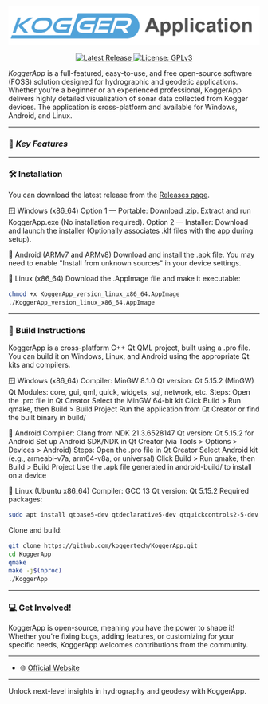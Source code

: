 <img src="resources/images/readme_md/main_logo.png" width="1024" alt="KoggerApp Logo">

<p align="center">
  <a href="https://github.com/koggertech/KoggerApp/releases">
    <img src="https://img.shields.io/github/v/release/koggertech/KoggerApp.svg" alt="Latest Release">
  </a>
    <a href="https://choosealicense.com/licenses/gpl-3.0/">
    <img src="https://img.shields.io/badge/License-GPLv3-green.svg" alt="License: GPLv3">
  </a>  
</p>

*KoggerApp* is a full-featured, easy-to-use, and free open-source software (FOSS) solution designed for hydrographic and geodetic applications. Whether you're a beginner or an experienced professional, KoggerApp delivers highly detailed visualization of sonar data collected from Kogger devices. The application is cross-platform and available for Windows, Android, and Linux.

---

### 🚁 *Key Features*
<!-- Add bullet points or descriptions of features here -->

---

### 🛠️ Installation
You can download the latest release from the [Releases page](https://github.com/koggertech/KoggerApp/releases).

🪟 Windows (x86_64)
Option 1 — Portable:
Download .zip. Extract and run KoggerApp.exe (No installation required).
Option 2 — Installer:
Download and launch the installer (Optionally associates .klf files with the app during setup).

🤖 Android (ARMv7 and ARMv8)
Download and install the .apk file.
You may need to enable "Install from unknown sources" in your device settings.

🐧 Linux (x86_64)
Download the .AppImage file and make it executable:
```bash
chmod +x KoggerApp_version_linux_x86_64.AppImage
./KoggerApp_version_linux_x86_64.AppImage
```

---

### 🧱 Build Instructions
KoggerApp is a cross-platform C++ Qt QML project, built using a .pro file. You can build it on Windows, Linux, and Android using the appropriate Qt kits and compilers.

🪟 Windows (x86_64)
Compiler: MinGW 8.1.0
Qt version: Qt 5.15.2 (MinGW)
Qt Modules: core, gui, qml, quick, widgets, sql, network, etc.
Steps:
Open the .pro file in Qt Creator
Select the MinGW 64-bit kit
Click Build > Run qmake, then Build > Build Project
Run the application from Qt Creator or find the built binary in build/

🤖 Android
Compiler: Clang from NDK 21.3.6528147
Qt version: Qt 5.15.2 for Android
Set up Android SDK/NDK in Qt Creator (via Tools > Options > Devices > Android)
Steps:
Open the .pro file in Qt Creator
Select Android kit (e.g., armeabi-v7a, arm64-v8a, or universal)
Click Build > Run qmake, then Build > Build Project
Use the .apk file generated in android-build/ to install on a device

🐧 Linux (Ubuntu x86_64)
Compiler: GCC 13
Qt version: Qt 5.15.2
Required packages:
```bash
sudo apt install qtbase5-dev qtdeclarative5-dev qtquickcontrols2-5-dev qt5-qmake build-essential
```
Clone and build:
```bash
git clone https://github.com/koggertech/KoggerApp.git
cd KoggerApp
qmake
make -j$(nproc)
./KoggerApp
```

---

### 💻 Get Involved!
KoggerApp is open-source, meaning you have the power to shape it! Whether you're fixing bugs, adding features, or customizing for your specific needs, KoggerApp welcomes contributions from the community.

---

- 🌐 [Official Website](https://kogger.tech/)

---

Unlock next-level insights in hydrography and geodesy with KoggerApp.
